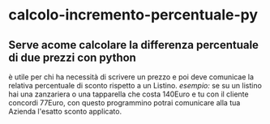 # calcolo-incremento-percentuale-py
## Serve acome calcolare la differenza percentuale di due prezzi con python
è utile per chi ha necessità di scrivere un prezzo e poi deve comunicae la relativa percentuale di sconto rispetto a un Listino.
_esempio:_ se su un listino hai una zanzariera o una tapparella che costa 140Euro e tu con il cliente concordi 77Euro, con questo programmino potrai comunicare alla tua Azienda l'esatto sconto applicato.
